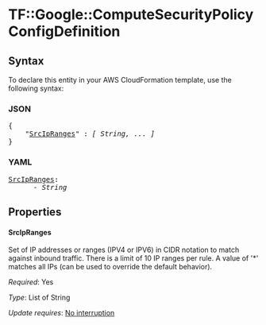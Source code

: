 # TF::Google::ComputeSecurityPolicy ConfigDefinition

## Syntax

To declare this entity in your AWS CloudFormation template, use the following syntax:

### JSON

<pre>
{
    "<a href="#srcipranges" title="SrcIpRanges">SrcIpRanges</a>" : <i>[ String, ... ]</i>
}
</pre>

### YAML

<pre>
<a href="#srcipranges" title="SrcIpRanges">SrcIpRanges</a>: <i>
      - String</i>
</pre>

## Properties

#### SrcIpRanges

Set of IP addresses or ranges (IPV4 or IPV6) in CIDR notation
to match against inbound traffic. There is a limit of 10 IP ranges per rule. A value of '\*' matches all IPs
(can be used to override the default behavior).

_Required_: Yes

_Type_: List of String

_Update requires_: [No interruption](https://docs.aws.amazon.com/AWSCloudFormation/latest/UserGuide/using-cfn-updating-stacks-update-behaviors.html#update-no-interrupt)


